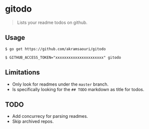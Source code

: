 # gitodo
> Lists your readme todos on github.  

## Usage 
`$ go get https://github.com/akramsaouri/gitodo`

`$ GITHUB_ACCESS_TOKEN="xxxxxxxxxxxxxxxxxxxxxx" gitodo`

## Limitations
- Only look for readmes under the `master` branch.
- Is specifically looking for the `## TODO` markdown as title for todos.

## TODO
- Add concurrecy for parsing readmes.
- Skip archived repos.
